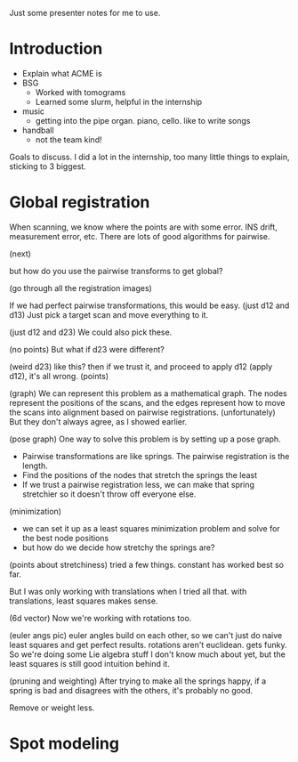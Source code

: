 Just some presenter notes for me to use.

# Introduction
- Explain what ACME is
- BSG
    - Worked with tomograms
    - Learned some slurm, helpful in the internship
- music
    - getting into the pipe organ. piano, cello. like to write songs
- handball
    - not the team kind!

Goals to discuss. I did a lot in the internship, too many little things to explain, sticking to 3 biggest.


# Global registration
When scanning, we know where the points are with some error. INS drift, measurement error, etc. There are lots of good algorithms for pairwise.

(next)

but how do you use the pairwise transforms to get global?

(go through all the registration images)

If we had perfect pairwise transformations, this would be easy. (just d12 and d13) Just pick a target scan and move everything to it. 

(just d12 and d23)
We could also pick these.

(no points)
But what if d23 were different?

(weird d23)
like this? then if we trust it, and proceed to apply d12 (apply d12), it's all wrong. (points)

(graph) We can represent this problem as a mathematical graph. The nodes represent the positions of the scans, and the edges represent how to move the scans into alignment based on pairwise registrations. (unfortunately) But they don't always agree, as I showed earlier.

(pose graph) One way to solve this problem is by setting up a pose graph.
- Pairwise transformations are like springs. The pairwise registration is the length.
- Find the positions of the nodes that stretch the springs the least
- If we trust a pairwise registration less, we can make that spring stretchier so it doesn't throw off everyone else.

(minimization)
- we can set it up as a least squares minimization problem and solve for the best node positions
- but how do we decide how stretchy the springs are?

(points about stretchiness)
tried a few things. constant has worked best so far.

But I was only working with translations when I tried all that. with translations, least squares makes sense. 

(6d vector) Now we're working with rotations too. 

(euler angs pic) euler angles build on each other, so we can't just do naive least squares and get perfect results. rotations aren't euclidean. gets funky. So we're doing some Lie algebra stuff I don't know much about yet, but the least squares is still good intuition behind it.

(pruning and weighting)
After trying to make all the springs happy, if a spring is bad and disagrees with the others, it's probably no good.

Remove or weight less.

# Spot modeling